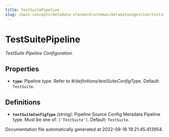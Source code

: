 ```yaml
---
title: testSuitePipeline
slug: /main-concepts/metadata-standard/schemas/metadataingestion/testsuitepipeline
---
```


# TestSuitePipeline

*TestSuite Pipeline Configuration.*

## Properties

- **`type`**: Pipeline type. Refer to *#/definitions/testSuiteConfigType*. Default: `TestSuite`.
## Definitions

- **`testSuiteConfigType`** *(string)*: Pipeline Source Config Metadata Pipeline type. Must be one of: `['TestSuite']`. Default: `TestSuite`.


Documentation file automatically generated at 2022-09-18 19:21:45.413954.

